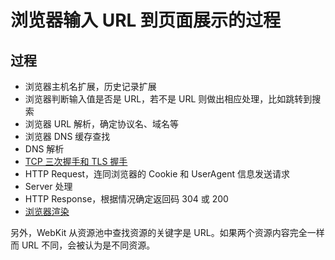 # 浏览器输入 URL 到页面展示的过程

## 过程

* 浏览器主机名扩展，历史记录扩展
* 浏览器判断输入值是否是 URL，若不是 URL 则做出相应处理，比如跳转到搜索
* 浏览器 URL 解析，确定协议名、域名等
* 浏览器 DNS 缓存查找
* DNS 解析
* [TCP 三次握手和 TLS 握手](./TCP三次握手和TLS握手.md)
* HTTP Request，连同浏览器的 Cookie 和 UserAgent 信息发送请求
* Server 处理
* HTTP Response，根据情况确定返回码 304 或 200
* [浏览器渲染](./浏览器渲染.md)

另外，WebKit 从资源池中查找资源的关键字是 URL。如果两个资源内容完全一样而 URL 不同，会被认为是不同资源。
